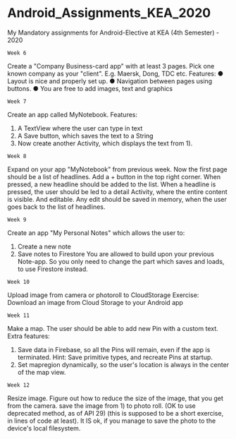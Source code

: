 # Android_Assignments_KEA_2020

My Mandatory assignments for Android-Elective at KEA (4th Semester) - 2020

```
Week 6
```
Create a "Company Business-card app" with at least 3 pages. Pick one known company as your "client". E.g. Maersk, Dong, TDC etc.
Features:
● Layout is nice and properly set up.
● Navigation between pages using buttons.
● You are free to add images, text and graphics

```
Week 7
```
Create an app called MyNotebook. 
Features:
1. A TextView where the user can type in text
2. A Save button, which saves the text to a String
3. Now create another Activity, which displays the text from 1).

```
Week 8
```
Expand on your app "MyNotebook" from previous week.
Now the first page should be a list of headlines.
Add a + button in the top right corner. When pressed, a new headline should be added to the list.
When a headline is pressed, the user should be led to a detail Activity, where the entire content is visible. And editable. Any edit should be saved in memory, when the user goes back to the list of headlines.

```
Week 9
```
Create an app "My Personal Notes" which allows the user to:
1) Create a new note
2) Save notes to Firestore
You are allowed to build upon your previous Note-app. So you only need to change the part which saves and loads, to use Firestore instead.

```
Week 10
```
Upload image from camera or photoroll to CloudStorage
Exercise: Download an image from Cloud Storage to your Android app

```
Week 11
```
Make a map. The user should be able to add new Pin with a custom text.
Extra features:
1) Save data in Firebase, so all the Pins will remain, even if the app is terminated. 
Hint: Save primitive types, and recreate Pins at startup.
2) Set mapregion dynamically, so the user's location is always in the center of the map view.

```
Week 12
```
Resize image. Figure out how to reduce the size of the image, that you get from the camera. 
save the image from 1) to photo roll. (OK to use deprecated method, as of API 29)
(this is supposed to be a short exercise, in lines of code at least).
It IS ok, if you manage to save the photo to the device's local filesystem.
